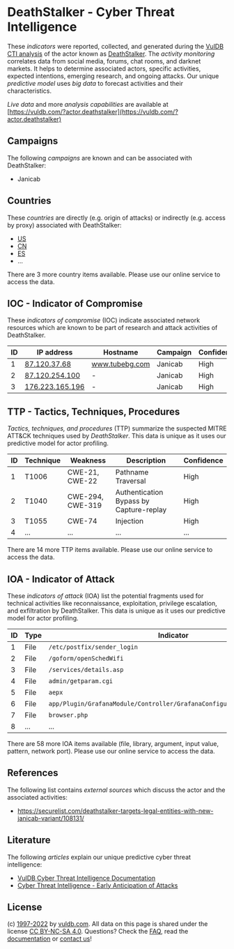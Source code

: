 # DeathStalker - Cyber Threat Intelligence

These _indicators_ were reported, collected, and generated during the [VulDB CTI analysis](https://vuldb.com/?kb.cti) of the actor known as [DeathStalker](https://vuldb.com/?actor.deathstalker). The _activity monitoring_ correlates data from social media, forums, chat rooms, and darknet markets. It helps to determine associated actors, specific activities, expected intentions, emerging research, and ongoing attacks. Our unique _predictive model_ uses _big data_ to forecast activities and their characteristics.

_Live data_ and more _analysis capabilities_ are available at [https://vuldb.com/?actor.deathstalker](https://vuldb.com/?actor.deathstalker)

## Campaigns

The following _campaigns_ are known and can be associated with DeathStalker:

* Janicab

## Countries

These _countries_ are directly (e.g. origin of attacks) or indirectly (e.g. access by proxy) associated with DeathStalker:

* [US](https://vuldb.com/?country.us)
* [CN](https://vuldb.com/?country.cn)
* [ES](https://vuldb.com/?country.es)
* ...

There are 3 more country items available. Please use our online service to access the data.

## IOC - Indicator of Compromise

These _indicators of compromise_ (IOC) indicate associated network resources which are known to be part of research and attack activities of DeathStalker.

ID | IP address | Hostname | Campaign | Confidence
-- | ---------- | -------- | -------- | ----------
1 | [87.120.37.68](https://vuldb.com/?ip.87.120.37.68) | www.tubebg.com | Janicab | High
2 | [87.120.254.100](https://vuldb.com/?ip.87.120.254.100) | - | Janicab | High
3 | [176.223.165.196](https://vuldb.com/?ip.176.223.165.196) | - | Janicab | High

## TTP - Tactics, Techniques, Procedures

_Tactics, techniques, and procedures_ (TTP) summarize the suspected MITRE ATT&CK techniques used by _DeathStalker_. This data is unique as it uses our predictive model for actor profiling.

ID | Technique | Weakness | Description | Confidence
-- | --------- | -------- | ----------- | ----------
1 | T1006 | CWE-21, CWE-22 | Pathname Traversal | High
2 | T1040 | CWE-294, CWE-319 | Authentication Bypass by Capture-replay | High
3 | T1055 | CWE-74 | Injection | High
4 | ... | ... | ... | ...

There are 14 more TTP items available. Please use our online service to access the data.

## IOA - Indicator of Attack

These _indicators of attack_ (IOA) list the potential fragments used for technical activities like reconnaissance, exploitation, privilege escalation, and exfiltration by DeathStalker. This data is unique as it uses our predictive model for actor profiling.

ID | Type | Indicator | Confidence
-- | ---- | --------- | ----------
1 | File | `/etc/postfix/sender_login` | High
2 | File | `/goform/openSchedWifi` | High
3 | File | `/services/details.asp` | High
4 | File | `admin/getparam.cgi` | High
5 | File | `aepx` | Low
6 | File | `app/Plugin/GrafanaModule/Controller/GrafanaConfigurationController.php` | High
7 | File | `browser.php` | Medium
8 | ... | ... | ...

There are 58 more IOA items available (file, library, argument, input value, pattern, network port). Please use our online service to access the data.

## References

The following list contains _external sources_ which discuss the actor and the associated activities:

* https://securelist.com/deathstalker-targets-legal-entities-with-new-janicab-variant/108131/

## Literature

The following _articles_ explain our unique predictive cyber threat intelligence:

* [VulDB Cyber Threat Intelligence Documentation](https://vuldb.com/?kb.cti)
* [Cyber Threat Intelligence - Early Anticipation of Attacks](https://www.scip.ch/en/?labs.20201022)

## License

(c) [1997-2022](https://vuldb.com/?kb.changelog) by [vuldb.com](https://vuldb.com/?kb.about). All data on this page is shared under the license [CC BY-NC-SA 4.0](https://creativecommons.org/licenses/by-nc-sa/4.0/). Questions? Check the [FAQ](https://vuldb.com/?kb.faq), read the [documentation](https://vuldb.com/?kb) or [contact us](https://vuldb.com/?contact)!
